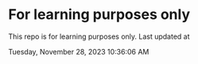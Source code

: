 # For learning purposes only
This repo is for learning purposes only.
Last updated at

Tuesday, November 28, 2023 10:36:06 AM

